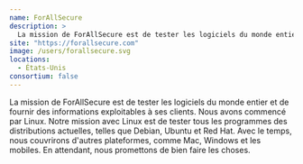 ```yaml
---
name: ForAllSecure
description: >
  La mission de ForAllSecure est de tester les logiciels du monde entier et de fournir des informations exploitables à ses clients
site: "https://forallsecure.com"
image: /users/forallsecure.svg
locations:
  - États-Unis
consortium: false
---
```


La mission de ForAllSecure est de tester les logiciels du monde entier et de fournir des informations exploitables à ses clients. Nous avons commencé par Linux. Notre mission avec Linux est de tester tous les programmes des distributions actuelles, telles que Debian, Ubuntu et Red Hat. Avec le temps, nous couvrirons d'autres plateformes, comme Mac, Windows et les mobiles. En attendant, nous promettons de bien faire les choses.
